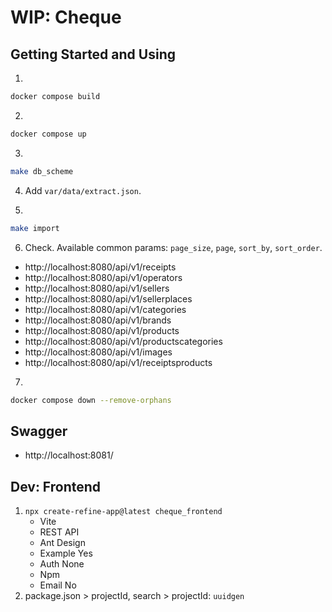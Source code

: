 # WIP: Cheque

## Getting Started and Using

1.
```bash
docker compose build
```

2.
```bash
docker compose up
```

3.
```bash
make db_scheme
```

4. Add `var/data/extract.json`.

5.
```bash
make import
```

6. Check. Available common params: `page_size`, `page`, `sort_by`, `sort_order`.
- http://localhost:8080/api/v1/receipts
- http://localhost:8080/api/v1/operators
- http://localhost:8080/api/v1/sellers
- http://localhost:8080/api/v1/sellerplaces
- http://localhost:8080/api/v1/categories
- http://localhost:8080/api/v1/brands
- http://localhost:8080/api/v1/products
- http://localhost:8080/api/v1/productscategories
- http://localhost:8080/api/v1/images
- http://localhost:8080/api/v1/receiptsproducts

7.
```bash
docker compose down --remove-orphans
```

## Swagger
- http://localhost:8081/

## Dev: Frontend
1. `npx create-refine-app@latest cheque_frontend`
   - Vite
   - REST API
   - Ant Design
   - Example Yes
   - Auth None
   - Npm
   - Email No
2. package.json > projectId, search > projectId: `uuidgen`